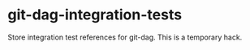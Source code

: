 # git-dag-integration-tests

Store integration test references for git-dag. This is a temporary hack.
